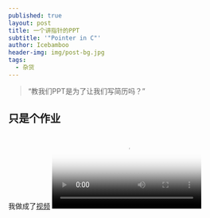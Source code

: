 ```yaml
---
published: true
layout: post
title: 一个讲指针的PPT
subtitle: '"Pointer in C"'
author: Icebamboo
header-img: img/post-bg.jpg
tags:
  - 杂货
---
```

> “教我们PPT是为了让我们写简历吗？”


## 只是个作业

我做成了[视频](https://icebamboo97.github.io/video/ppt.wmv)
<video id="video" controls="" preload="none" poster="none">
<source id="mp4" src="https://icebamboo97.github.io/video/ppt.wmv" type="video/wmv">
</video>
